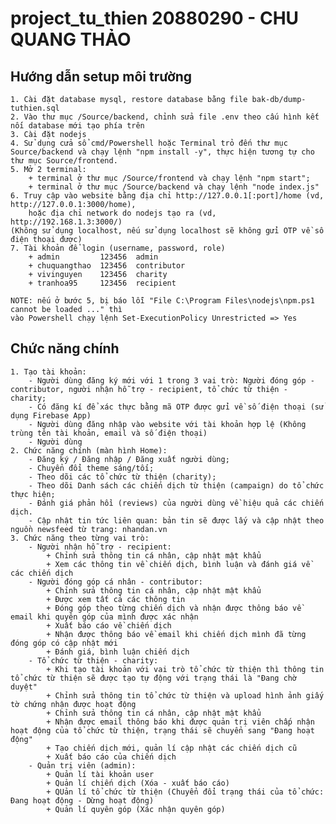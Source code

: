 # project_tu_thien 20880290 - CHU QUANG THẢO

## Hướng dẫn setup môi trường
    1. Cài đặt database mysql, restore database bằng file bak-db/dump-tuthien.sql
    2. Vào thư mục /Source/backend, chỉnh sửa file .env theo cấu hình kết nối database mới tạo phía trên
    3. Cài đặt nodejs
    4. Sử dụng cửa sổ cmd/Powershell hoặc Terminal trỏ đến thư mục Source/backend và chạy lệnh "npm install -y", thực hiện tương tự cho thư mục Source/frontend.    
    5. Mở 2 terminal:
        + terminal ở thư mục /Source/frontend và chạy lệnh "npm start";
        + terminal ở thư mục /Source/backend và chạy lệnh "node index.js"    
    6. Truy cập vào website bằng địa chỉ http://127.0.0.1[:port]/home (vd, http://127.0.0.1:3000/home),
        hoặc địa chỉ network do nodejs tạo ra (vd, http://192.168.1.3:3000/)
    (Không sử dụng localhost, nếu sử dụng localhost sẽ không gửi OTP về số điện thoại được)
    7. Tài khoản để login (username, password, role)
        + admin         123456  admin
        + chuquangthao  123456  contributor
        + vivinguyen    123456  charity
        + tranhoa95     123456  recipient

    NOTE: nếu ở bước 5, bị báo lỗi "File C:\Program Files\nodejs\npm.ps1 cannot be loaded ..." thì
    vào Powershell chạy lệnh Set-ExecutionPolicy Unrestricted => Yes

## Chức năng chính
    1. Tạo tài khoản: 
        - Người dùng đăng ký mới với 1 trong 3 vai trò: Người đóng góp - contributor, người nhận hỗ trợ - recipient, tổ chức từ thiện - charity;
        - Có đăng kí để xác thực bằng mã OTP được gửi về số điện thoại (sử dụng Firebase App)
        - Người dùng đăng nhập vào website với tài khoản hợp lệ (Không trùng tên tài khoản, email và số điện thoại)
        - Người dùng 
    2. Chức năng chính (màn hình Home):
        - Đăng ký / Đăng nhập / Đăng xuất người dùng;
        - Chuyển đổi theme sáng/tối;
        - Theo dõi các tổ chức từ thiện (charity);
        - Theo dõi Danh sách các chiến dịch từ thiện (campaign) do tổ chức thực hiện;
        - Đánh giá phản hồi (reviews) của người dùng về hiệu quả các chiến dịch.
        - Cập nhật tin tức liên quan: bản tin sẽ được lấy và cập nhật theo nguồn newsfeed từ trang: nhandan.vn
    3. Chức năng theo từng vai trò:
        - Người nhận hỗ trợ - recipient:
            + Chỉnh sửa thông tin cá nhân, cập nhật mật khẩu
            + Xem các thông tin về chiến dịch, bình luận và đánh giá về các chiến dịch
        - Người đóng góp cá nhân - contributor:
            + Chỉnh sửa thông tin cá nhân, cập nhật mật khẩu
            + Được xem tất cả các thông tin
            + Đóng góp theo từng chiến dịch và nhận được thông báo về email khi quyên góp của mình được xác nhận
            + Xuất báo cáo về chiến dịch
            + Nhận được thông báo về email khi chiến dịch mình đã từng đóng góp có cập nhật mới
            + Đánh giá, bình luận chiến dịch
        - Tổ chức từ thiện - charity:
            + Khi tạo tài khoản với vai trò tổ chức từ thiện thì thông tin tổ chức từ thiện sẽ được tạo tự động với trạng thái là "Đang chờ duyệt"
            + Chỉnh sửa thông tin tổ chức từ thiện và upload hình ảnh giấy tờ chứng nhận được hoạt động
            + Chỉnh sửa thông tin cá nhân, cập nhật mật khẩu
            + Nhận được email thông báo khi được quản trị viên chấp nhận hoạt động của tổ chức từ thiện, trạng thái sẽ chuyển sang "Đang hoạt động"
            + Tạo chiến dịch mới, quản lí cập nhật các chiến dịch cũ
            + Xuất báo cáo của chiến dịch
        - Quản trị viên (admin):
            + Quản lí tài khoản user
            + Quản lí chiến dịch (Xóa - xuất báo cáo)
            + QUản lí tổ chức từ thiện (Chuyển đổi trạng thái của tổ chức: Đang hoạt động - Dừng hoạt động)
            + Quản lí quyên góp (Xác nhận quyên góp)
    
		